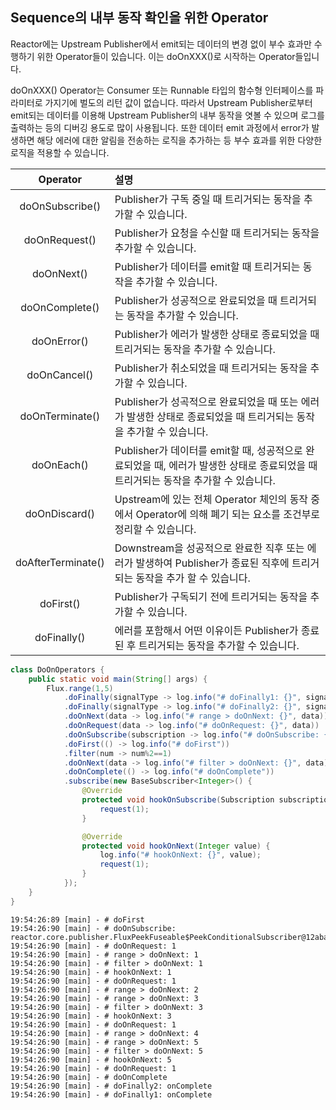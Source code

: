 ## Sequence의 내부 동작 확인을 위한 Operator

Reactor에는 Upstream Publisher에서 emit되는 데이터의 변경 없이 부수 효과만 수행하기 위한 Operator들이 있습니다. 이는 doOnXXX()로 시작하는 Operator들입니다.

doOnXXX() Operator는 Consumer 또는 Runnable 타입의 함수형 인터페이스를 파라미터로 가지기에 벌도의 리턴 값이 없습니다.
따라서 Upstream Publisher로부터 emit되는 데이터를 이용해 Upstream Publisher의 내부 동작을 엿볼 수 있으며 로그를 출력하는 등의 디버깅 용도로 많이 사용됩니다.
또한 데이터 emit 과정에서 error가 발생하면 해당 에러에 대한 알림을 전송하는 로직을 추가하는 등 부수 효과를 위한 다양한 로직을 적용할 수 있습니다.

|      Operator      | 설명                                                                                |
|:------------------:|:----------------------------------------------------------------------------------|
|  doOnSubscribe()   | Publisher가 구독 중일 때 트리거되는 동작을 추가할 수 있습니다.                                          |
|   doOnRequest()    | Publisher가 요청을 수신할 때 트리거되는 동작을 추가할 수 있습니다.                                        |
|     doOnNext()     | Publisher가 데이터를 emit할 때 트리거되는 동작을 추가할 수 있습니다.                                     |
|   doOnComplete()   | Publisher가 성공적으로 완료되었을 때 트리거되는 동작을 추가할 수 있습니다.                                    |
|    doOnError()     | Publisher가 에러가 발생한 상태로 종료되었을 때 트리거되는 동작을 추가할 수 있습니다.                              |
|    doOnCancel()    | Publisher가 취소되었을 때 트리거되는 동작을 추가할 수 있습니다.                                          |
|  doOnTerminate()   | Publisher가 성곡적으로 완료되었을 때 또는 에러가 발생한 상태로 종료되었을 때 트리거되는 동작을 추가할 수 있습니다.             |
|     doOnEach()     | Publisher가 데이터를 emit할 때, 성공적으로 완료되었을 때, 에러가 발생한 상태로 종료되었을 때 트리거되는 동작을 추가할 수 있습니다. |
|   doOnDiscard()    | Upstream에 있는 전체 Operator 체인의 동작 중에서 Operator에 의해 폐기 되는 요소를 조건부로 정리할 수 있습니다.       |
| doAfterTerminate() | Downstream을 성공적으로 완료한 직후 또는 에러가 발생하여 Publisher가 종료된 직후에 트리거되는 동작을 추가 할 수 있습니다.    |
|     doFirst()      | Publisher가 구독되기 전에 트리거되는 동작을 추가할 수 있습니다.                                          |
|    doFinally()     | 에러를 포함해서 어떤 이유이든 Publisher가 종료된 후 트리거되는 동작을 추가할 수 있습니다.                           |


~~~java
class DoOnOperators {
    public static void main(String[] args) {
        Flux.range(1,5)
            .doFinally(signalType -> log.info("# doFinally1: {}", signalType))
            .doFinally(signalType -> log.info("# doFinally2: {}", signalType))
            .doOnNext(data -> log.info("# range > doOnNext: {}", data))
            .doOnRequest(data -> log.info("# doOnRequest: {}", data))
            .doOnSubscribe(subscription -> log.info("# doOnSubscribe: {}", subscription))
            .doFirst(() -> log.info("# doFirst"))
            .filter(num -> num%2==1)
            .doOnNext(data -> log.info("# filter > doOnNext: {}", data))
            .doOnComplete(() -> log.info("# doOnComplete"))
            .subscribe(new BaseSubscriber<Integer>() {
                @Override
                protected void hookOnSubscribe(Subscription subscription) {
                    request(1);
                }

                @Override
                protected void hookOnNext(Integer value) {
                    log.info("# hookOnNext: {}", value);
                    request(1);
                }
            });
    }
}
~~~
~~~
19:54:26:89 [main] - # doFirst
19:54:26:90 [main] - # doOnSubscribe: reactor.core.publisher.FluxPeekFuseable$PeekConditionalSubscriber@12aba8be
19:54:26:90 [main] - # doOnRequest: 1
19:54:26:90 [main] - # range > doOnNext: 1
19:54:26:90 [main] - # filter > doOnNext: 1
19:54:26:90 [main] - # hookOnNext: 1
19:54:26:90 [main] - # doOnRequest: 1
19:54:26:90 [main] - # range > doOnNext: 2
19:54:26:90 [main] - # range > doOnNext: 3
19:54:26:90 [main] - # filter > doOnNext: 3
19:54:26:90 [main] - # hookOnNext: 3
19:54:26:90 [main] - # doOnRequest: 1
19:54:26:90 [main] - # range > doOnNext: 4
19:54:26:90 [main] - # range > doOnNext: 5
19:54:26:90 [main] - # filter > doOnNext: 5
19:54:26:90 [main] - # hookOnNext: 5
19:54:26:90 [main] - # doOnRequest: 1
19:54:26:90 [main] - # doOnComplete
19:54:26:90 [main] - # doFinally2: onComplete
19:54:26:90 [main] - # doFinally1: onComplete
~~~